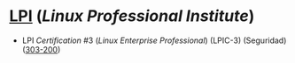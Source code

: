 # [LPI](http://www.lpi.org/) (_Linux Professional Institute_)

* LPI _Certification_ #3 (_Linux Enterprise Professional_) (LPIC-3) (Seguridad) ([303-200](http://www.lpi.org/our-certifications/lpic-3-303-overview))
